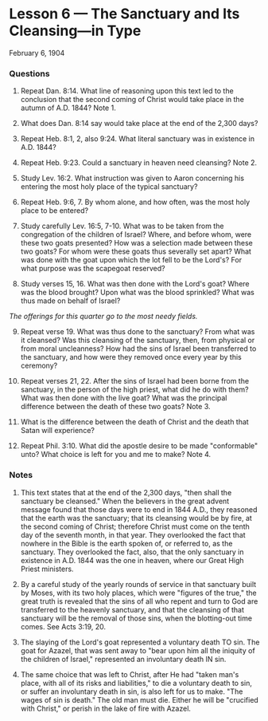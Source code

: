 # Lesson 6 — The Sanctuary and Its Cleansing—in Type

February 6, 1904

### Questions

1. Repeat Dan. 8:14. What line of reasoning upon this text led to the conclusion that the second coming of Christ would take place in the autumn of A.D. 1844? Note 1.

2. What does Dan. 8:14 say would take place at the end of the 2,300 days?

3. Repeat Heb. 8:1, 2, also 9:24. What literal sanctuary was in existence in A.D. 1844?

4. Repeat Heb. 9:23. Could a sanctuary in heaven need cleansing? Note 2.

5. Study Lev. 16:2. What instruction was given to Aaron concerning his entering the most holy place of the typical sanctuary?

6. Repeat Heb. 9:6, 7. By whom alone, and how often, was the most holy place to be entered?

7. Study carefully Lev. 16:5, 7-10. What was to be taken from the congregation of the children of Israel? Where, and before whom, were these two goats presented? How was a selection made between these two goats? For whom were these goats thus severally set apart? What was done with the goat upon which the lot fell to be the Lord's? For what purpose was the scapegoat reserved?

8. Study verses 15, 16. What was then done with the Lord's goat? Where was the blood brought? Upon what was the blood sprinkled? What was thus made on behalf of Israel?

*The offerings for this quarter go to the most needy fields.*

9. Repeat verse 19. What was thus done to the sanctuary? From what was it cleansed? Was this cleansing of the sanctuary, then, from physical or from moral uncleanness? How had the sins of Israel been transferred to the sanctuary, and how were they removed once every year by this ceremony?

10. Repeat verses 21, 22. After the sins of Israel had been borne from the sanctuary, in the person of the high priest, what did he do with them? What was then done with the live goat? What was the principal difference between the death of these two goats? Note 3.

11. What is the difference between the death of Christ and the death that Satan will experience?

12. Repeat Phil. 3:10. What did the apostle desire to be made "conformable" unto? What choice is left for you and me to make? Note 4.

### Notes

1. This text states that at the end of the 2,300 days, "then shall the sanctuary be cleansed." When the believers in the great advent message found that those days were to end in 1844 A.D., they reasoned that the earth was the sanctuary; that its cleansing would be by fire, at the second coming of Christ; therefore Christ must come on the tenth day of the seventh month, in that year. They overlooked the fact that nowhere in the Bible is the earth spoken of, or referred to, as the sanctuary. They overlooked the fact, also, that the only sanctuary in existence in A.D. 1844 was the one in heaven, where our Great High Priest ministers.

2. By a careful study of the yearly rounds of service in that sanctuary built by Moses, with its two holy places, which were "figures of the true," the great truth is revealed that the sins of all who repent and turn to God are transferred to the heavenly sanctuary, and that the cleansing of that sanctuary will be the removal of those sins, when the blotting-out time comes. See Acts 3:19, 20.

3. The slaying of the Lord's goat represented a voluntary death TO sin. The goat for Azazel, that was sent away to "bear upon him all the iniquity of the children of Israel," represented an involuntary death IN sin.

4. The same choice that was left to Christ, after He had "taken man's place, with all of its risks and liabilities," to die a voluntary death to sin, or suffer an involuntary death in sin, is also left for us to make. "The wages of sin is death." The old man must die. Either he will be "crucified with Christ," or perish in the lake of fire with Azazel.